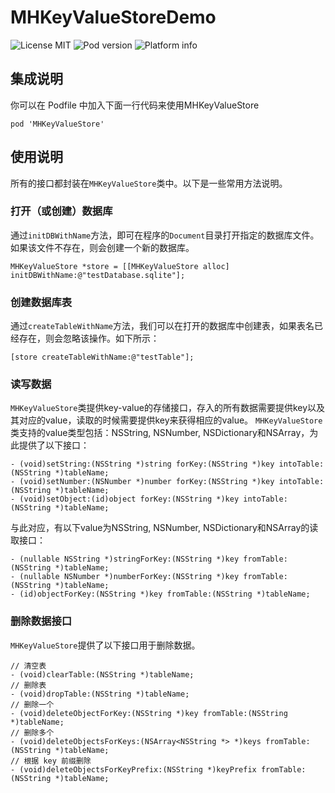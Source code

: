 # MHKeyValueStoreDemo

![License MIT](https://go-shields.herokuapp.com/license-MIT-blue.png)
![Pod version](http://img.shields.io/cocoapods/v/MHKeyValueStore.svg?style=flat)
![Platform info](http://img.shields.io/cocoapods/p/MHKeyValueStore.svg?style=flat)

## 集成说明
你可以在 Podfile 中加入下面一行代码来使用MHKeyValueStore

    pod 'MHKeyValueStore'

## 使用说明

所有的接口都封装在`MHKeyValueStore`类中。以下是一些常用方法说明。

### 打开（或创建）数据库
通过`initDBWithName`方法，即可在程序的`Document`目录打开指定的数据库文件。如果该文件不存在，则会创建一个新的数据库。

```
MHKeyValueStore *store = [[MHKeyValueStore alloc] initDBWithName:@"testDatabase.sqlite"];
```

### 创建数据库表
通过`createTableWithName`方法，我们可以在打开的数据库中创建表，如果表名已经存在，则会忽略该操作。如下所示：
```
[store createTableWithName:@"testTable"];
```

### 读写数据
`MHKeyValueStore`类提供key-value的存储接口，存入的所有数据需要提供key以及其对应的value，读取的时候需要提供key来获得相应的value。
`MHKeyValueStore`类支持的value类型包括：NSString, NSNumber, NSDictionary和NSArray，为此提供了以下接口：
```
- (void)setString:(NSString *)string forKey:(NSString *)key intoTable:(NSString *)tableName;
- (void)setNumber:(NSNumber *)number forKey:(NSString *)key intoTable:(NSString *)tableName;
- (void)setObject:(id)object forKey:(NSString *)key intoTable:(NSString *)tableName;
```
与此对应，有以下value为NSString, NSNumber, NSDictionary和NSArray的读取接口：
```
- (nullable NSString *)stringForKey:(NSString *)key fromTable:(NSString *)tableName;
- (nullable NSNumber *)numberForKey:(NSString *)key fromTable:(NSString *)tableName;
- (id)objectForKey:(NSString *)key fromTable:(NSString *)tableName;
```

### 删除数据接口
`MHKeyValueStore`提供了以下接口用于删除数据。
```
// 清空表
- (void)clearTable:(NSString *)tableName;
// 删除表
- (void)dropTable:(NSString *)tableName;
// 删除一个
- (void)deleteObjectForKey:(NSString *)key fromTable:(NSString *)tableName;
// 删除多个
- (void)deleteObjectsForKeys:(NSArray<NSString *> *)keys fromTable:(NSString *)tableName;
// 根据 key 前缀删除
- (void)deleteObjectsForKeyPrefix:(NSString *)keyPrefix fromTable:(NSString *)tableName;
```